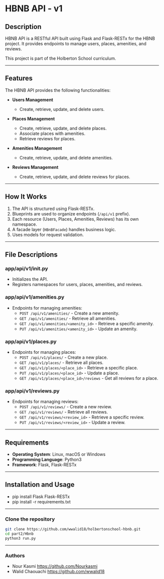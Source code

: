 # **HBNB API - v1**

## **Description**
HBNB API is a RESTful API built using Flask and Flask-RESTx for the HBNB project. It provides endpoints to manage users, places, amenities, and reviews.

This project is part of the Holberton School curriculum.

---

## **Features**
The HBNB API provides the following functionalities:

- **Users Management**
  - Create, retrieve, update, and delete users.

- **Places Management**
  - Create, retrieve, update, and delete places.
  - Associate places with amenities.
  - Retrieve reviews for places.

- **Amenities Management**
  - Create, retrieve, update, and delete amenities.

- **Reviews Management**
  - Create, retrieve, update, and delete reviews for places.

---

## **How It Works**
1. The API is structured using Flask-RESTx.
2. Blueprints are used to organize endpoints (`/api/v1` prefix).
3. Each resource (Users, Places, Amenities, Reviews) has its own namespace.
4. A facade layer (`HBnBFacade`) handles business logic.
5. Uses models for request validation.

---

## **File Descriptions**

### **app/api/v1/__init__.py**
- Initializes the API.
- Registers namespaces for users, places, amenities, and reviews.

### **app/api/v1/amenities.py**
- Endpoints for managing amenities:
  - `POST /api/v1/amenities/` - Create a new amenity.
  - `GET /api/v1/amenities/` - Retrieve all amenities.
  - `GET /api/v1/amenities/<amenity_id>` - Retrieve a specific amenity.
  - `PUT /api/v1/amenities/<amenity_id>` - Update an amenity.

### **app/api/v1/places.py**
- Endpoints for managing places:
  - `POST /api/v1/places/` - Create a new place.
  - `GET /api/v1/places/` - Retrieve all places.
  - `GET /api/v1/places/<place_id>` - Retrieve a specific place.
  - `PUT /api/v1/places/<place_id>` - Update a place.
  - `GET /api/v1/places/<place_id>/reviews` - Get all reviews for a place.

### **app/api/v1/reviews.py**
- Endpoints for managing reviews:
  - `POST /api/v1/reviews/` - Create a new review.
  - `GET /api/v1/reviews/` - Retrieve all reviews.
  - `GET /api/v1/reviews/<review_id>` - Retrieve a specific review.
  - `PUT /api/v1/reviews/<review_id>` - Update a review.

---

## **Requirements**
- **Operating System**: Linux, macOS or Windows
- **Programming Language**: Python3
- **Framework**: Flask, Flask-RESTx

---

## **Installation and Usage**
 - pip install Flask Flask-RESTx
 - pip install -r requirements.txt

 ---

### **Clone the repository**
```bash
git clone https://github.com/wwalid18/holbertonschool-hbnb.git
cd part2/Hbnb
python3 run.py

```
 --- 

### **Authors**
 - Nour Kasmi https://github.com/Nourkasmi
 - Walid Chaouachi https://github.com/wwalid18